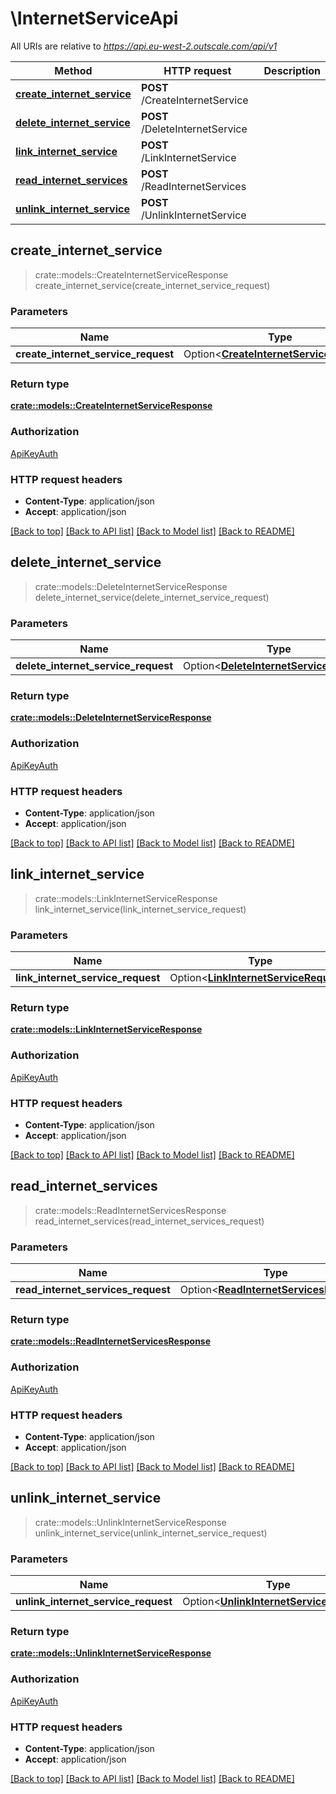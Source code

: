 # \InternetServiceApi

All URIs are relative to *https://api.eu-west-2.outscale.com/api/v1*

Method | HTTP request | Description
------------- | ------------- | -------------
[**create_internet_service**](InternetServiceApi.md#create_internet_service) | **POST** /CreateInternetService | 
[**delete_internet_service**](InternetServiceApi.md#delete_internet_service) | **POST** /DeleteInternetService | 
[**link_internet_service**](InternetServiceApi.md#link_internet_service) | **POST** /LinkInternetService | 
[**read_internet_services**](InternetServiceApi.md#read_internet_services) | **POST** /ReadInternetServices | 
[**unlink_internet_service**](InternetServiceApi.md#unlink_internet_service) | **POST** /UnlinkInternetService | 



## create_internet_service

> crate::models::CreateInternetServiceResponse create_internet_service(create_internet_service_request)


### Parameters


Name | Type | Description  | Required | Notes
------------- | ------------- | ------------- | ------------- | -------------
**create_internet_service_request** | Option<[**CreateInternetServiceRequest**](CreateInternetServiceRequest.md)> |  |  |

### Return type

[**crate::models::CreateInternetServiceResponse**](CreateInternetServiceResponse.md)

### Authorization

[ApiKeyAuth](../README.md#ApiKeyAuth)

### HTTP request headers

- **Content-Type**: application/json
- **Accept**: application/json

[[Back to top]](#) [[Back to API list]](../README.md#documentation-for-api-endpoints) [[Back to Model list]](../README.md#documentation-for-models) [[Back to README]](../README.md)


## delete_internet_service

> crate::models::DeleteInternetServiceResponse delete_internet_service(delete_internet_service_request)


### Parameters


Name | Type | Description  | Required | Notes
------------- | ------------- | ------------- | ------------- | -------------
**delete_internet_service_request** | Option<[**DeleteInternetServiceRequest**](DeleteInternetServiceRequest.md)> |  |  |

### Return type

[**crate::models::DeleteInternetServiceResponse**](DeleteInternetServiceResponse.md)

### Authorization

[ApiKeyAuth](../README.md#ApiKeyAuth)

### HTTP request headers

- **Content-Type**: application/json
- **Accept**: application/json

[[Back to top]](#) [[Back to API list]](../README.md#documentation-for-api-endpoints) [[Back to Model list]](../README.md#documentation-for-models) [[Back to README]](../README.md)


## link_internet_service

> crate::models::LinkInternetServiceResponse link_internet_service(link_internet_service_request)


### Parameters


Name | Type | Description  | Required | Notes
------------- | ------------- | ------------- | ------------- | -------------
**link_internet_service_request** | Option<[**LinkInternetServiceRequest**](LinkInternetServiceRequest.md)> |  |  |

### Return type

[**crate::models::LinkInternetServiceResponse**](LinkInternetServiceResponse.md)

### Authorization

[ApiKeyAuth](../README.md#ApiKeyAuth)

### HTTP request headers

- **Content-Type**: application/json
- **Accept**: application/json

[[Back to top]](#) [[Back to API list]](../README.md#documentation-for-api-endpoints) [[Back to Model list]](../README.md#documentation-for-models) [[Back to README]](../README.md)


## read_internet_services

> crate::models::ReadInternetServicesResponse read_internet_services(read_internet_services_request)


### Parameters


Name | Type | Description  | Required | Notes
------------- | ------------- | ------------- | ------------- | -------------
**read_internet_services_request** | Option<[**ReadInternetServicesRequest**](ReadInternetServicesRequest.md)> |  |  |

### Return type

[**crate::models::ReadInternetServicesResponse**](ReadInternetServicesResponse.md)

### Authorization

[ApiKeyAuth](../README.md#ApiKeyAuth)

### HTTP request headers

- **Content-Type**: application/json
- **Accept**: application/json

[[Back to top]](#) [[Back to API list]](../README.md#documentation-for-api-endpoints) [[Back to Model list]](../README.md#documentation-for-models) [[Back to README]](../README.md)


## unlink_internet_service

> crate::models::UnlinkInternetServiceResponse unlink_internet_service(unlink_internet_service_request)


### Parameters


Name | Type | Description  | Required | Notes
------------- | ------------- | ------------- | ------------- | -------------
**unlink_internet_service_request** | Option<[**UnlinkInternetServiceRequest**](UnlinkInternetServiceRequest.md)> |  |  |

### Return type

[**crate::models::UnlinkInternetServiceResponse**](UnlinkInternetServiceResponse.md)

### Authorization

[ApiKeyAuth](../README.md#ApiKeyAuth)

### HTTP request headers

- **Content-Type**: application/json
- **Accept**: application/json

[[Back to top]](#) [[Back to API list]](../README.md#documentation-for-api-endpoints) [[Back to Model list]](../README.md#documentation-for-models) [[Back to README]](../README.md)

